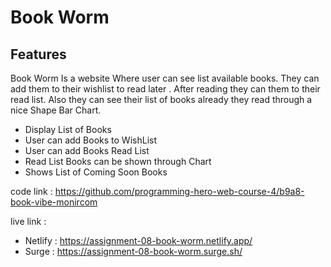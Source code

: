 
# Book Worm

## Features

Book Worm Is a website Where user can see list available books. They can add them to their wishlist to read later . 
After reading they can them to their read list. Also they can see their list of books already they read through a nice Shape Bar Chart.

- Display List of Books
- User can add Books to WishList
- User can add Books Read List
- Read List Books can be shown through Chart
- Shows List of Coming Soon Books

code link :
https://github.com/programming-hero-web-course-4/b9a8-book-vibe-monircom

live link :
- Netlify :  https://assignment-08-book-worm.netlify.app/
- Surge   :  https://assignment-08-book-worm.surge.sh/